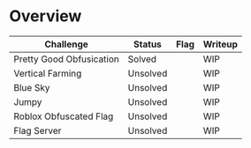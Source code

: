 
# Overview

| Challenge  | Status | Flag | Writeup
| ------------- | ------------- |---------| -----|
| Pretty Good Obfusication | Solved  |    |  WIP  |
| Vertical Farming  | Unsolved |    | WIP  |
| Blue Sky | Unsolved |      |  WIP  |
| Jumpy | Unsolved |      |  WIP  |
| Roblox Obfuscated Flag | Unsolved |      |  WIP  |
| Flag Server | Unsolved |      |  WIP  |

